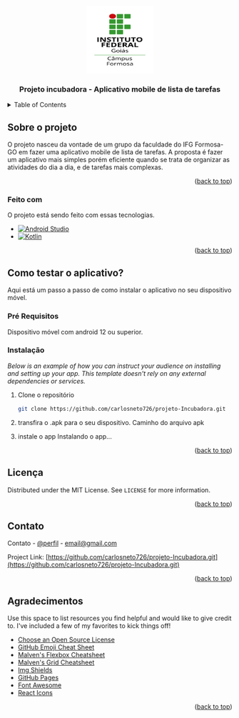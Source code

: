 <a name="readme-top"></a>

<br />
<div align="center">
  <a href="https://github.com/carlosneto726/projeto-Incubadora">
    <img src="images/logo-ifg-formosa.png" alt="Logo" width="150" height="150">
  </a>

  <h3 align="center">Projeto incubadora - Aplicativo mobile de lista de tarefas</h3>

</div>


<!-- Tabela de conteudos -->
<details>
  <summary>Table of Contents</summary>
  <ol>
    <li>
      <a href="#about-the-project">Sobre o projeto</a>
      <ul>
        <li><a href="#built-with">Feito com</a></li>
      </ul>
    </li>
    <li>
      <a href="#getting-started">Como testar o aplicativo?</a>
      <ul>
        <li><a href="#prerequisites">Pré Requisitos</a></li>
        <li><a href="#installation">Instalação</a></li>
      </ul>
    </li>
    <li><a href="#usage">Licença</a></li>
    <li><a href="#roadmap">Contato</a></li>
    <li><a href="#contributing">Agradecimentos</a></li>
  </ol>
</details>


## Sobre o projeto

<!--    Screenshot do projeto    [![Product Name Screen Shot][product-screenshot]](https://example.com) -->

O projeto nasceu da vontade de um grupo da faculdade do IFG Formosa-GO em fazer uma aplicativo mobile de lista de tarefas. A proposta é fazer um aplicativo mais simples porém eficiente quando se trata de organizar as atividades do dia a dia, e de tarefas mais complexas.


<p align="right">(<a href="#readme-top">back to top</a>)</p>



### Feito com

O projeto está sendo feito com essas tecnologias.

* [![Android Studio][Android Studio]][Android-url]
* [![Kotlin][Kotlin]][Kotlin-url]

<p align="right">(<a href="#readme-top">back to top</a>)</p>



## Como testar o aplicativo?

Aqui está um passo a passo de como instalar o aplicativo no seu dispositivo móvel.

### Pré Requisitos

Dispositivo móvel com android 12 ou superior.

### Instalação

_Below is an example of how you can instruct your audience on installing and setting up your app. This template doesn't rely on any external dependencies or services._

1. Clone o repositório
   ```sh
   git clone https://github.com/carlosneto726/projeto-Incubadora.git
   ```
2. transfira o .apk para o seu dispositivo.
   Caminho do arquivo apk

3. instale o app
  Instalando o app...

<p align="right">(<a href="#readme-top">back to top</a>)</p>




## Licença

Distributed under the MIT License. See `LICENSE` for more information.

<p align="right">(<a href="#readme-top">back to top</a>)</p>



<!-- CONTACT -->
## Contato

Contato - [@perfil](https://twitter.com/your_username) - email@gmail.com

Project Link: [https://github.com/carlosneto726/projeto-Incubadora.git](https://github.com/carlosneto726/projeto-Incubadora.git)

<p align="right">(<a href="#readme-top">back to top</a>)</p>



## Agradecimentos

Use this space to list resources you find helpful and would like to give credit to. I've included a few of my favorites to kick things off!

* [Choose an Open Source License](https://choosealicense.com)
* [GitHub Emoji Cheat Sheet](https://www.webpagefx.com/tools/emoji-cheat-sheet)
* [Malven's Flexbox Cheatsheet](https://flexbox.malven.co/)
* [Malven's Grid Cheatsheet](https://grid.malven.co/)
* [Img Shields](https://shields.io)
* [GitHub Pages](https://pages.github.com)
* [Font Awesome](https://fontawesome.com)
* [React Icons](https://react-icons.github.io/react-icons/search)

<p align="right">(<a href="#readme-top">back to top</a>)</p>


<!-- MARKDOWN LINKS & IMAGES -->
<!-- https://www.markdownguide.org/basic-syntax/#reference-style-links -->

[product-screenshot]: images/screenshot.png

[Kotlin]: https://img.shields.io/badge/Kotlin-0095D5?&style=for-the-badge&logo=kotlin&logoColor=white
[Kotlin-url]: https://kotlinlang.org/

[Android Studio]: https://img.shields.io/badge/Android-3DDC84?style=for-the-badge&logo=android&logoColor=white
[Android-url]: https://developer.android.com/studio
